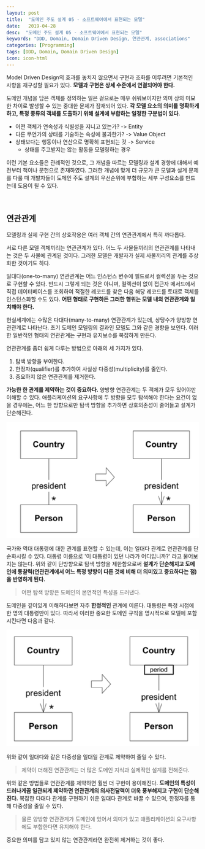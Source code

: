 ```yaml
---
layout: post
title:  "도메인 주도 설계 05 - 소프트웨어에서 표현되는 모델"
date:   2019-04-28
desc:  "도메인 주도 설계 05 - 소프트웨어에서 표현되는 모델"
keywords: "DDD, Domain, Domain Driven Design, 연관관계, associations"
categories: [Programming]
tags: [DDD, Domain, Domain Driven Design]
icon: icon-html
---
```


Model Driven Design의 효과를 놓치지 않으면서 구현과 조화를 이루려면 기본적인 사항을 재구성할 필요가 있다. **모델과 구현은 상세 수준에서 연결되어야 한다.**

도메인 개념을 담은 객체를 정의하는 일은 겉으로는 매우 쉬워보이지만 의미 상의 미묘한 차이로 발생할 수 있는 중대한 문제가 잠재되어 있다. **각 모델 요소의 의미를 명확하게 하고, 특정 종류의 객체를 도출하기 위해 설계에 부합하는 일정한 구분법이 있다.**

* 어떤 객체가 연속성과 식별성을 지니고 있는가? -> Entity
* 다른 무언가의 상태를 기술하는 속성에 불과한가? -> Value Object
* 상태보다는 행동이나 연산으로 명확히 표현되는 것 -> Service
  * 상태를 주고받지는 않는 활동을 모델링하는 경우
  
이런 기본 요소들은 관례적인 것으로, 그 개념을 따르는 모델링과 설계 경향에 대해서 예전부터 책이나 문헌으로 존재하였다. 그러한 개념에 맞게 더 규모가 큰 모델과 설계 문제를 다룰 때 개발자들이 도메인 주도 설계의 우선순위에 부합하는 세부 구성요소를 만드는데 도움이 될 수 있다.

<br>

## 연관관계

모델링과 실제 구현 간의 상호작용은 여러 객체 간의 연관관계에서 특히 까다롭다.

서로 다른 모델 객체끼리는 연관관계가 있다. 어느 두 사물들끼리의 연관관계를 나타내는 것은 두 사물에 관계된 것이다. 그러한 모델은 개발자가 실제 사물끼리의 관계를 추상화한 것이기도 하다.

일대다(one-to-many) 연관관계는 어느 인스턴스 변수에 필드로서 컬렉션을 두는 것으로 구현할 수 있다. 반드시 그렇게 되는 것은 아니며, 컬렉션이 없이 접근자 메서드에서 직접 데이터베이스를 조회하여 적절한 레코드를 찾은 다음 해당 레코드를 토대로 객체를 인스턴스화할 수도 있다. **어떤 형태로 구현하든 그러한 행위는 모델 내의 연관관계와 일치해야 한다.**

현실세계에는 수많은 다대다(many-to-many) 연관관계가 있는데, 상당수가 양방향 연관관계로 나타난다. 초기 도메인 모델링의 결과인 모델도 그와 같은 경향을 보인다. 이러한 일반적인 형태의 연관관계는 구현과 유지보수를 복잡하게 만든다.

연관관계를 좀더 쉽게 다루는 방법으로 아래의 세 가지가 있다.

1. 탐색 방향을 부여한다.
2. 한정자(qualifier)를 추가하여 사실상 다중성(multiplicity)를 줄인다.
3. 중요하지 않은 연관관계를 제거한다.

**가능한 한 관계를 제약하는 것이 중요하다.** 양방향 연관관계는 두 객체가 모두 있어야만 이해할 수 있다. 애플리케이션의 요구사항에 두 방향을 모두 탐색해야 한다는 요건이 없을 경우에는, 어느 한 방향으로만 탐색 방향을 추가하면 상호의존성이 줄어들고 설계가 단순해진다.

![00.png](/static/assets/img/blog/programming/2019-04-28-domain_driven_design_05/00.png)

국가와 역대 대통령에 대한 관계를 표현할 수 있는데, 이는 일대다 관계로 연관관계를 단순화시킬 수 있다. 대통령 이름으로 '이 대통령이 있던 나라가 어디입니까?' 라고 물어보지는 않는다. 위와 같이 단방향으로 탐색 방향을 제한함으로써 **설계가 단순해지고 도메인에 통찰력(연관관계에서 어느 특정 방향이 다른 것에 비해 더 의미있고 중요하다는 점)을 반영하게 된다.** 

> 어떤 탐색 방향은 도메인의 본연적인 특성을 드러낸다.

도메인을 깊이있게 이해하다보면 자주 **한정적인** 관계에 이른다. 대통령은 특정 시점에 한 명의 대통령만이 있다. 따라서 이러한 중요한 도메인 규칙을 명시적으로 모델에 포함시킨다면 다음과 같다.

![01.png](/static/assets/img/blog/programming/2019-04-28-domain_driven_design_05/01.png)

위와 같이 일대다와 같은 다중성을 일대일 관계로 제약하여 줄일 수 있다.

> 제약이 더해진 연관관계는 더 많은 도메인 지식과 실제적인 설계를 전해준다.

위와 같은 방법들로 연관관계를 제약하면 훨씬 더 구현이 용이해진다. **도메인의 특성이 드러나게끔 일관되게 제약하면 연관관계의 의사전달력이 더욱 풍부해지고 구현이 단순해진다.** 복잡한 다대다 관계를 구현하기 쉬운 일대다 관계로 바꿀 수 있으며, 한정자를 통해 다중성을 줄일 수 있다.

> 물론 양방향 연관관계가 도메인에 있어서 의미가 있고 애플리케이션의 요구사항에도 부합한다면 유지해야 한다.

중요한 의미를 담고 있지 않는 연관관계라면 완전히 제거하는 것이 좋다.